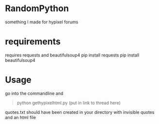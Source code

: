 # RandomPython
something I made for hypixel forums
# requirements
requires requests and beautifulsoup4
pip install requests 
pip install beautifulsoup4
# Usage
go into the commandline and
>python gethypixelhtml.py (put in link to thread here)

quotes.txt should have been created in your directory with invisible quotes and an html file
